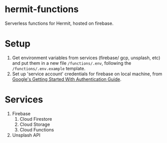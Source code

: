 # hermit-functions
Serverless functions for Hermit, hosted on firebase. 

# Setup
1. Get environment variables from services (firebase/ gcp, unsplash, etc) and put them in a new file `/functions/.env`, following the `/functions/.env.example` template.
2. Set up 'service account' credentials for firebase on local machine, from [Google's Getting Started With Authentication Guide](https://cloud.google.com/docs/authentication/getting-started). 

# Services
1. Firebase
   1. Cloud Firestore
   2. Cloud Storage
   3. Cloud Functions
2. Unsplash API